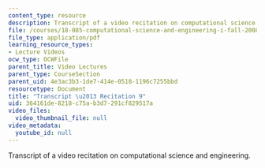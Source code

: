 ```yaml
---
content_type: resource
description: Transcript of a video recitation on computational science and engineering.
file: /courses/18-085-computational-science-and-engineering-i-fall-2008/364161de8218c75ab3d7291cf829517a_18-085F08-R09.pdf
file_type: application/pdf
learning_resource_types:
- Lecture Videos
ocw_type: OCWFile
parent_title: Video Lectures
parent_type: CourseSection
parent_uid: 4e3ac3b3-1de7-414e-0518-1196c7255bbd
resourcetype: Document
title: "Transcript \u2013 Recitation 9"
uid: 364161de-8218-c75a-b3d7-291cf829517a
video_files:
  video_thumbnail_file: null
video_metadata:
  youtube_id: null
---
```

Transcript of a video recitation on computational science and engineering.


